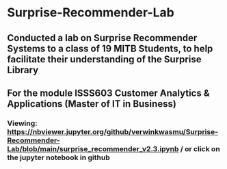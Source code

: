 # Surprise-Recommender-Lab

## Conducted a lab on Surprise Recommender Systems to a class of 19 MITB Students, to help facilitate their understanding of the Surprise Library

## For the module ISSS603 Customer Analytics & Applications (Master of IT in Business)

### Viewing: https://nbviewer.jupyter.org/github/verwinkwasmu/Surprise-Recommender-Lab/blob/main/surprise_recommender_v2.3.ipynb / or click on the jupyter notebook in github
